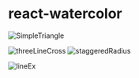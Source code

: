 # react-watercolor

<!-- optional backgroundcolor -->
<!-- todo - color array with weights -->
<!-- todo - custom shapes -->
<!-- todo - text masking -->
<!-- todo - optional rounded paths -->
<!-- todo - optional additional filters -->
<!-- todo - more examples -->
<!-- todo - readme docs -->

<!-- triangle -->
![SimpleTriangle](https://github.com/Trehein/react-watercolor/assets/18636420/69c1e93a-ac26-4f62-8444-001c49ed5bb5)

<!-- threelines -->
![threeLineCross](https://github.com/Trehein/react-watercolor/assets/18636420/0bc280ef-cf0c-48dc-aa60-a67dcd4bab03)
![staggeredRadius](https://github.com/Trehein/react-watercolor/assets/18636420/dc595910-5589-45f9-b61f-5c60f75100cb)

<!-- line -->
![lineEx](https://github.com/Trehein/react-watercolor/assets/18636420/51e52672-c4b6-431b-a71b-4ba981bae87a)

<!-- staggeredRadius ->
